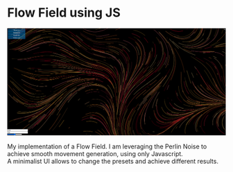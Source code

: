 # Flow Field using JS
![alt text](image.png)

My implementation of a Flow Field. I am leveraging the Perlin Noise to achieve smooth movement generation, using only Javascript.  
A minimalist UI allows to change the presets and achieve different results.